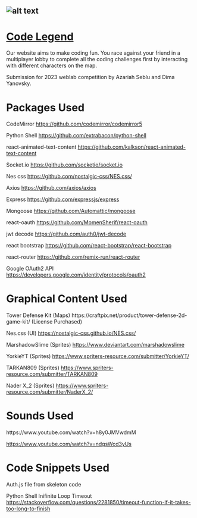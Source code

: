 ![alt text](https://github.com/weblab-class/yanovsk-azariah-seblu-beckettld/blob/main/client/src/components/assets/logo.png)
------
# [Code Legend](https://codeleg.herokuapp.com/)

Our website aims to make coding fun. You race against your friend in a multiplayer lobby to complete all the coding challenges first by interacting with different characters on the map.

Submission for 2023 weblab competition by Azariah Seblu and Dima Yanovsky.

<h1>Packages Used</h1>

CodeMirror
https://github.com/codemirror/codemirror5 

Python Shell
https://github.com/extrabacon/python-shell

react-animated-text-content
https://github.com/kalkson/react-animated-text-content

Socket.io
https://github.com/socketio/socket.io

Nes css
https://github.com/nostalgic-css/NES.css/

Axios
https://github.com/axios/axios

Express
https://github.com/expressjs/express

Mongoose
https://github.com/Automattic/mongoose

react-oauth
https://github.com/MomenSherif/react-oauth

jwt decode
https://github.com/auth0/jwt-decode

react bootstrap
https://github.com/react-bootstrap/react-bootstrap

react-router
https://github.com/remix-run/react-router

Google OAuth2 API
https://developers.google.com/identity/protocols/oauth2

<h1>Graphical Content Used</h1>
Tower Defense Kit (Maps)
https://craftpix.net/product/tower-defense-2d-game-kit/ (License Purchased)

Nes.css (UI)
https://nostalgic-css.github.io/NES.css/

MarshadowSlime (Sprites)
https://www.deviantart.com/marshadowslime

YorkieYT (Sprites)
https://www.spriters-resource.com/submitter/YorkieYT/

TARKAN809 (Sprites)
https://www.spriters-resource.com/submitter/TARKAN809

Nader X_2 (Sprites)
https://www.spriters-resource.com/submitter/NaderX_2/


<h1>Sounds Used</h1>
https://www.youtube.com/watch?v=h8y0JMVwdmM

https://www.youtube.com/watch?v=ndgsWcd3yUs

<h1>Code Snippets Used</h1>
Auth.js file from skeleton code

Python Shell Inifinite Loop Timeout
https://stackoverflow.com/questions/2281850/timeout-function-if-it-takes-too-long-to-finish


